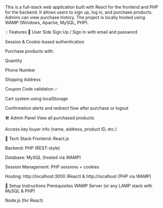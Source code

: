 
This is a full-stack web application built with React for the frontend and PHP for the backend. It allows users to sign up, log in, and purchase products. Admins can view purchase history. The project is locally hosted using WAMP (Windows, Apache, MySQL, PHP).

💡 Features
👤 User Side
Sign Up / Sign In with email and password

Session & Cookie-based authentication

Purchase products with:

Quantity

Phone Number

Shipping Address

Coupon Code validation ✅

Cart system using localStorage

Confirmation alerts and redirect flow after purchase or logout

🛠 Admin Panel
View all purchased products

Access key buyer info (name, address, product ID, etc.)

🔧 Tech Stack
Frontend: React.js

Backend: PHP (REST-style)

Database: MySQL (hosted via WAMP)

Session Management: PHP sessions + cookies

Hosting: http://localhost:3000 (React) & http://localhost (PHP via WAMP)

🚀 Setup Instructions
Prerequisites
WAMP Server (or any LAMP stack with MySQL & PHP)

Node.js (for React)
